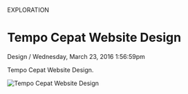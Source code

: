 <p class="type">EXPLORATION</p>

# Tempo Cepat Website Design

<p class="meta">Design  /  Wednesday, March 23, 2016 1:56:59pm</p>

Tempo Cepat Website Design.

![Tempo Cepat Website Design](https://farooq-agent.web.app/assets/images/works/large/iiy2uNTa_work_image.jpg)
